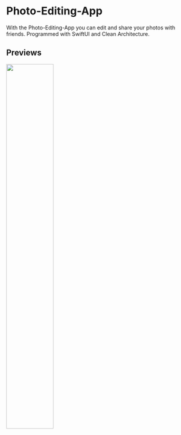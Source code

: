 # Photo-Editing-App

With the Photo-Editing-App you can edit and share your photos with friends. Programmed with SwiftUI and Clean Architecture.

## Previews

<img src="https://user-images.githubusercontent.com/59701510/178244752-1ea70756-6b3b-43e0-ad4c-acdcd5888dd0.gif" width="50%"></img></img> 


